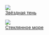 ![](/books/sf_space/Сергей%20Васильевич%20Лукьяненко/Звёздная%20тень.jpg)  
[Звёздная тень](/books/sf_space/Сергей%20Васильевич%20Лукьяненко/Звёздная%20тень)

![](/books/sf_space/Сергей%20Васильевич%20Лукьяненко/Стеклянное%20море.jpg)  
[Стеклянное море](/books/sf_space/Сергей%20Васильевич%20Лукьяненко/Стеклянное%20море)
